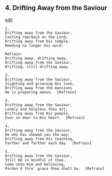 
## 4.  Drifting Away from the Saviour
[edit](https://docs.google.com/document/d/1YzrHPgWAQDD4StLoiY3JRQbrjQONyCpM/edit?mode=html)



    1.
    Drifting away from the Saviour,
    Casting reproach on the Lord;
    Drifting away from His temple,
    Heeding no longer His word.

    Refrain:
    Drifting away, drifting away,
    Drifting away from the Saviour,
    Drifting, still drifting away.

    2.
    Drifting away from the Saviour,
    Slighting and grieving His love;
    Drifting away from the mansions
    He is preparing above.  [Refrain]

    3.
    Drifting away from the Saviour, 
    Lonely and helpless thou art;
    Drifting away from His people,
    Ever so dear to His heart.  [Refrain]

    4.
    Drifting away from the Saviour,
    He who has showed you the way;
    Drifting away from His teaching,
    Farther and farther each day.  [Refrain]

    5.
    Drifting away from the Saviour,
    Still He is mindful of thee.
    Come unto Him and believing,
    Pardon'd thro' grace thou shalt be.  [Refrain]
